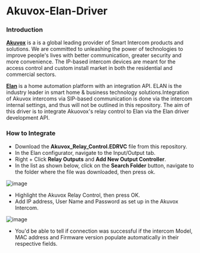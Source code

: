 # Akuvox-Elan-Driver

### Introduction
**[Akuvox](https://www.akuvox.com/)** is a is a global leading provider of Smart Intercom products and solutions. We are committed to unleashing the power of technologies to improve people's lives with better communication, greater security and more convenience. The IP-based intercom devices are meant for the access control and custom install market in both the residential and commercial sectors.

**[Elan](https://elancontrolsystems.com/)** is a home automation platform with an integration API. ELAN is the industry leader in smart home & business technology solutions.Integration of Akuvox intercoms via SIP-based communication is done via the intercom internal settings, and thus will not be outlined in this repository. The aim of this driver is to integrate Akuovox's relay control to Elan via the Elan driver development API. 

### How to Integrate
* Download the **Akuvox_Relay_Control.EDRVC** file from this repository.
* In the Elan configurator, navigate to the Input/Output tab.
* Right + Click **Relay Outputs** and **Add New Output Controller**.
* In the list as shown below, click on the **Search Folder** button, navigate to the folder where the file was downloaded, then press ok.

![image](https://user-images.githubusercontent.com/50086268/189106842-078b7957-e30d-4dbc-a659-2461962ec477.png)

* Highlight the Akuvox Relay Control, then press OK.
* Add IP address, User Name and Password as set up in the Akuvox Intercom.

![image](https://user-images.githubusercontent.com/50086268/189108016-08a3d1cf-3def-4c32-97f1-ad64ddacf464.png)

* You'd be able to tell if connection was successful if the intercom Model, MAC address and Firmware version populate automatically in their respective fields.
